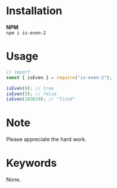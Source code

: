 # Installation

__NPM__ <br/>
`npm i is-even-2`

# Usage

```js
// import
const { isEven } = require("is-even-2");

isEven(0); // true
isEven(5); // false
isEven(183629); // "Tired"
```


# Note

Please appreciate the hard work.

# Keywords

None.